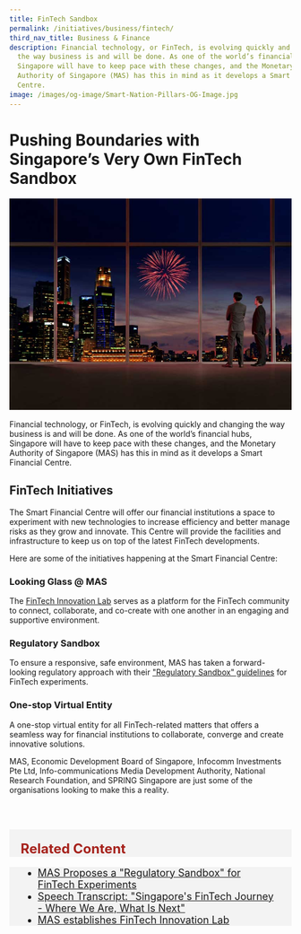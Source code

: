 ```yaml
---
title: FinTech Sandbox
permalink: /initiatives/business/fintech/
third_nav_title: Business & Finance
description: Financial technology, or FinTech, is evolving quickly and changing
  the way business is and will be done. As one of the world’s financial hubs,
  Singapore will have to keep pace with these changes, and the Monetary
  Authority of Singapore (MAS) has this in mind as it develops a Smart Financial
  Centre.
image: /images/og-image/Smart-Nation-Pillars-OG-Image.jpg
---
```



# Pushing Boundaries with Singapore’s Very Own FinTech Sandbox
![Singapore's central business district](/images/initiatives/Fintech-sandbox.jpg)

Financial technology, or FinTech, is evolving quickly and changing the way business is and will be done. As one of the world’s financial hubs, Singapore will have to keep pace with these changes, and the Monetary Authority of Singapore (MAS) has this in mind as it develops a Smart Financial Centre.

## FinTech Initiatives

The Smart Financial Centre will offer our financial institutions a space to experiment with new technologies to increase efficiency and better manage risks as they grow and innovate. This Centre will provide the facilities and infrastructure to keep us on top of the latest FinTech developments.

Here are some of the initiatives happening at the Smart Financial Centre:

### Looking Glass @ MAS

The [FinTech Innovation Lab](https://www.mas.gov.sg/news/media-releases/2016/mas-establishes-fintech-innovation-lab) serves as a platform for the FinTech community to connect, collaborate, and co-create with one another in an engaging and supportive environment. 


### Regulatory Sandbox

To ensure a responsive, safe environment, MAS has taken a forward-looking regulatory approach with their ["Regulatory Sandbox" guidelines](https://www.mas.gov.sg/news/media-releases/2016/mas-issues-regulatory-sandbox-guidelines-for-fintech-experiments) for FinTech experiments.

### One-stop Virtual Entity

A one-stop virtual entity for all FinTech-related matters that offers a seamless way for financial institutions to collaborate, converge and create innovative solutions. 

MAS, Economic Development Board of Singapore, Infocomm Investments Pte Ltd, Info-communications Media Development Authority, National Research Foundation, and SPRING Singapore are just some of the organisations looking to make this a reality. 

<br><br>

<div class="row" style="font-size:24px; font-weight: 700; color: #a6221c; background-color: #f3f3f3; padding: 20px 0px 0px 20px;"> Related Content</div>

<div class="row" style="font-size:18px ;background-color: #f3f3f3; padding: 0px 25px 0px 20px;">
	<ul>
		<li><a href="https://www.mas.gov.sg/news/media-releases/2016/mas-proposes-a-regulatory-sandbox-for-fintech-experiments">MAS Proposes a "Regulatory Sandbox" for FinTech Experiments</a></li>
	<li><a href="https://www.mas.gov.sg/news/speeches/2016/singapore-fintech-journey">Speech Transcript: "Singapore's FinTech Journey - Where We Are, What Is Next"</a></li>
	<li><a href="https://www.mas.gov.sg/news/media-releases/2016/mas-establishes-fintech-innovation-lab">MAS establishes FinTech Innovation Lab</a></li>
	</ul>
</div>